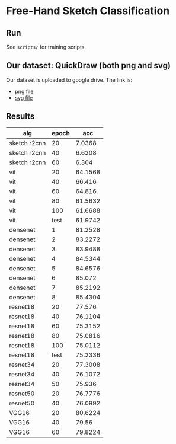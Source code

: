 # Free-Hand Sketch Classification


## Run
See `scripts/` for training scripts.

## Our dataset: QuickDraw (both png and svg)
Our dataset is uploaded to google drive. The link is:
- [png file](https://drive.google.com/file/d/1CVu5CljixuK9mjiQUEIVjY7rlSSdRzWu/view?usp=sharing)
- [svg file](https://drive.google.com/file/d/1tizohsP9u97Ql-ORg2Koezmq4LNWfxiG/view?usp=sharing)


## Results

| alg | epoch | acc |
| --- | --- | --- |
| sketch r2cnn | 20 | 7.0368 |
| sketch r2cnn | 40 | 6.6208 |
| sketch r2cnn | 60 | 6.304 |
| vit | 20 | 64.1568 |
| vit | 40 | 66.416 |
| vit | 60 | 64.816 |
| vit | 80 | 61.5632 |
| vit | 100 | 61.6688 |
| vit | test | 61.9742 |
| densenet | 1 | 81.2528 |
| densenet | 2 | 83.2272 |
| densenet | 3 | 83.9488 |
| densenet | 4 | 84.5344 |
| densenet | 5 | 84.6576 | 
| densenet | 6 | 85.072 | 
| densenet | 7 | 85.2192 |
| densenet | 8 | 85.4304 |
| resnet18 | 20 | 77.576 |
| resnet18 | 40 | 76.1104 |
| resnet18 | 60 | 75.3152 |
| resnet18 | 80 | 75.0816 |
| resnet18 | 100 | 75.0112 |
| resnet18 | test | 75.2336 |
| resnet34 | 20 | 77.3008 |
| resnet34 | 40 | 76.1072 |
| resnet34 | 50 | 75.936 |
| resnet50 | 20 | 76.7776 |
| resnet50 | 40 | 76.0992 |
| VGG16 | 20 | 80.6224 |
| VGG16 | 40 | 79.56 |
| VGG16 | 60 | 79.8224 |


